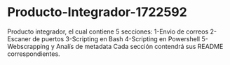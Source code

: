 # Producto-Integrador-1722592
Producto integrador, el cual contiene 5 secciones: 
1-Envio de correos 
2-Escaner de puertos 
3-Scripting en Bash 
4-Scripting en Powershell 
5-Webscrapping y Analís de metadata 
Cada sección contendrá sus README correspondientes.
